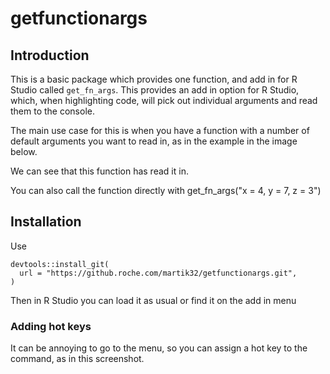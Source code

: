 # getfunctionargs

## Introduction

This is a basic package which provides one function, and add in for R Studio called `get_fn_args`. This provides an add in option for R Studio, which, when highlighting code, will pick out individual arguments and read them to the console.

The main use case for this is when you have a function with a number of default arguments you want to read in, as in the example in the image below.

We can see that this function has read it in.

You can also call the function directly with get_fn_args("x = 4, y = 7, z = 3")

## Installation

Use 

    devtools::install_git(
      url = "https://github.roche.com/martik32/getfunctionargs.git",
    )


Then in R Studio you can load it as usual or find it on the add in menu

### Adding hot keys

It can be annoying to go to the menu, so you can assign a hot key to the command, as in this screenshot.
